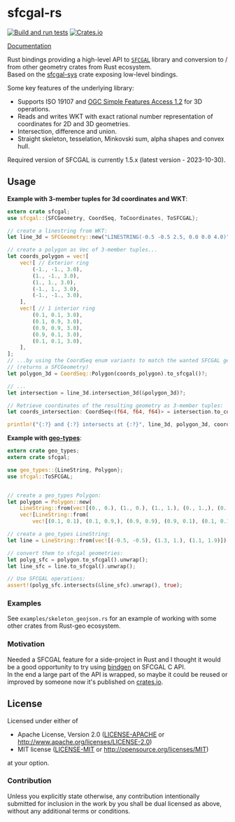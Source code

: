 # sfcgal-rs

[![Build and run tests](https://github.com/mthh/sfcgal-rs/actions/workflows/test.yml/badge.svg)](https://github.com/mthh/sfcgal-rs/actions/workflows/test.yml)
[![Crates.io](https://img.shields.io/crates/v/sfcgal.svg)](https://crates.io/crates/sfcgal)

[Documentation](https://mthh.github.io/sfcgal-rs/sfcgal/)

Rust bindings providing a high-level API to [`SFCGAL`](https://sfcgal.gitlab.io/SFCGAL/) library and conversion to / from other geometry crates from Rust ecosystem.  
Based on the [sfcgal-sys](https://github.com/mthh/sfcgal-rs) crate exposing low-level bindings.

Some key features of the underlying library:
- Supports ISO 19107 and [OGC Simple Features Access 1.2](http://www.opengeospatial.org/standards/sfa) for 3D operations.
- Reads and writes WKT with exact rational number representation of coordinates for 2D and 3D geometries.
- Intersection, difference and union.
- Straight skeleton, tesselation, Minkovski sum, alpha shapes and convex hull.

Required version of SFCGAL is currently 1.5.x (latest version - 2023-10-30).

## Usage

__Example with 3-member tuples for 3d coordinates and WKT__:
```rust
extern crate sfcgal;
use sfcgal::{SFCGeometry, CoordSeq, ToCoordinates, ToSFCGAL};

// create a linestring from WKT:
let line_3d = SFCGeometry::new("LINESTRING(-0.5 -0.5 2.5, 0.0 0.0 4.0)")?;

// create a polygon as Vec of 3-member tuples...
let coords_polygon = vec![
    vec![ // Exterior ring
        (-1., -1., 3.0),
        (1., -1., 3.0),
        (1., 1., 3.0),
        (-1., 1., 3.0),
        (-1., -1., 3.0),
    ],
    vec![ // 1 interior ring
        (0.1, 0.1, 3.0),
        (0.1, 0.9, 3.0),
        (0.9, 0.9, 3.0),
        (0.9, 0.1, 3.0),
        (0.1, 0.1, 3.0),
    ],
];
// ...by using the CoordSeq enum variants to match the wanted SFCGAL geometry type
// (returns a SFCGeometry)
let polygon_3d = CoordSeq::Polygon(coords_polygon).to_sfcgal()?;

// ...
let intersection = line_3d.intersection_3d(&polygon_3d)?;

// Retrieve coordinates of the resulting geometry as 3-member tuples:
let coords_intersection: CoordSeq<(f64, f64, f64)> = intersection.to_coordinates()?;

println!("{:?} and {:?} intersects at {:?}", line_3d, polygon_3d, coords_intersection);
```

__Example with [geo-types](https://github.com/georust/geo)__:
```rust
extern crate geo_types;
extern crate sfcgal;

use geo_types::{LineString, Polygon};
use sfcgal::ToSFCGAL;


// create a geo_types Polygon:
let polygon = Polygon::new(
    LineString::from(vec![(0., 0.), (1., 0.), (1., 1.), (0., 1.,), (0., 0.)]),
    vec![LineString::from(
        vec![(0.1, 0.1), (0.1, 0.9,), (0.9, 0.9), (0.9, 0.1), (0.1, 0.1)])]);

// create a geo_types LineString:
let line = LineString::from(vec![(-0.5, -0.5), (1.3, 1.), (1.1, 1.9)]);

// convert them to sfcgal geometries:
let polyg_sfc = polygon.to_sfcgal().unwrap();
let line_sfc = line.to_sfcgal().unwrap();

// Use SFCGAL operations:
assert!(polyg_sfc.intersects(&line_sfc).unwrap(), true);
```

### Examples

See `examples/skeleton_geojson.rs` for an example of working with some other crates from Rust-geo ecosystem.  


### Motivation

Needed a SFCGAL feature for a side-project in Rust and I thought it would be a good opportunity to try using [bindgen](https://github.com/rust-lang/rust-bindgen) on SFCGAL C API.  
In the end a large part of the API is wrapped, so maybe it could be reused or improved by someone now it's published on [crates.io](https://crates.io/crates/sfcgal).


## License

Licensed under either of
 * Apache License, Version 2.0 ([LICENSE-APACHE](LICENSE-APACHE) or http://www.apache.org/licenses/LICENSE-2.0)
 * MIT license ([LICENSE-MIT](LICENSE-MIT) or http://opensource.org/licenses/MIT)

at your option.

### Contribution

Unless you explicitly state otherwise, any contribution intentionally submitted
for inclusion in the work by you shall be dual licensed as above, without any
additional terms or conditions.
